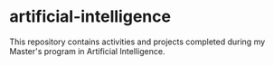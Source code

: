 # artificial-intelligence
This repository contains activities and projects completed during my Master's program in Artificial Intelligence.
